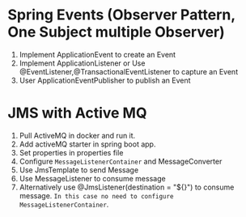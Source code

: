 # Spring Events (Observer Pattern, One Subject multiple Observer)

1. Implement ApplicationEvent to create an Event
2. Implement ApplicationListener or Use @EventListener,@TransactionalEventListener to capture an Event
3. User ApplicationEventPublisher to publish an Event

# JMS with Active MQ
1. Pull ActiveMQ in docker and run it.
2. Add activeMQ starter in spring boot app.
3. Set properties in properties file
4. Configure `MessageListenerContainer` and MessageConverter
5. Use JmsTemplate to send Message
6. Use MessageListener to consume message
7. Alternatively use @JmsListener(destination = "${}") to consume message. `In this case no need to configure MessageListenerContainer`.